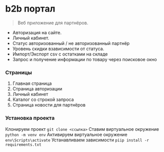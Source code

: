 # b2b портал
>Веб приложение для партнёров.

* Авторизация на сайте.
* Личный кабинет.
* Статус авторизованный / не авторизованный партнёр
* Уровень скидки взависимости от статуса.
* Импорт/Экспорт csv с остатками на складе
* Запрос и получение информации по товару через поисковое окно

### Страницы
1. Главная страница
2. Страница авторизации
3. Личный кабинет
4. Каталог со строкой запроса
5. Страница новости для партнёров

### Установка проекта
Клонируем проект `git clone <ссылка>`
Ставим виртуальное окружение `python -m venv env`
Активируем виртуальное окружение `env\Scripts\activate`
Устанавливаем зависимости `piip install -r requirements.txt`
